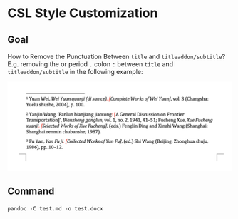 # CSL Style Customization

## Goal

How to Remove the Punctuation Between `title` and `titleaddon/subtitle`? E.g. removing the or period `.` colon `:` between `title` and `titleaddon/subtitle` in the following example:

![](docx-screenshot.png)

## Command

```shell
pandoc -C test.md -o test.docx
```
